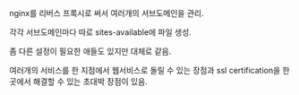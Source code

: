 nginx를 리버스 프록시로 써서 여러개의 서브도메인을 관리.

각각 서브도메인마다 따로 sites-available에 파일 생성.

좀 다른 설정이 필요한 애들도 있지만 대체로 같음.

여러개의 서비스를 한 지점에서 웹서비스로 돌릴 수 있는 장점과 ssl certification을 한 곳에서 해결할 수 있는 초대박 장점이 있음.